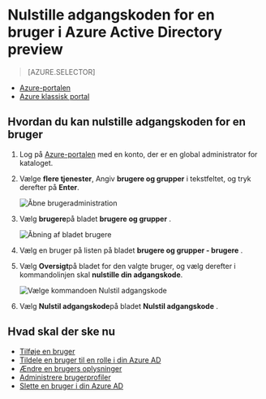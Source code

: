 <properties
    pageTitle="Nulstille adgangskoden for en bruger i Azure Active Directory preview | Microsoft Azure"
    description="Beskriver, hvordan du nulstille adgangskoden for en bruger i Azure Active Directory"
    services="active-directory"
    documentationCenter=""
    authors="curtand"
    manager="femila"
    editor=""/>

<tags
    ms.service="active-directory"
    ms.workload="identity"
    ms.tgt_pltfrm="na"
    ms.devlang="na"
    ms.topic="article"
    ms.date="10/13/2016"
    ms.author="curtand"/>

# <a name="reset-the-password-for-a-user-in-azure-active-directory-preview"></a>Nulstille adgangskoden for en bruger i Azure Active Directory preview

> [AZURE.SELECTOR]
- [Azure-portalen](active-directory-users-reset-password-azure-portal.md)
- [Azure klassisk portal](active-directory-create-users-reset-password.md)


## <a name="how-to-reset-the-password-for-a-user"></a>Hvordan du kan nulstille adgangskoden for en bruger

1.  Log på [Azure-portalen](https://portal.azure.com) med en konto, der er en global administrator for kataloget.

2.  Vælge **flere tjenester**, Angiv **brugere og grupper** i tekstfeltet, og tryk derefter på **Enter**.

    ![Åbne brugeradministration](./media/active-directory-users-reset-password-azure-portal/create-users-user-management.png)

3.  Vælg **brugere**på bladet **brugere og grupper** .

    ![Åbning af bladet brugere](./media/active-directory-users-reset-password-azure-portal/create-users-open-users-blade.png)

4. Vælg en bruger på listen på bladet **brugere og grupper - brugere** .

5. Vælg **Oversigt**på bladet for den valgte bruger, og vælg derefter i kommandolinjen skal **nulstille din adgangskode**.

    ![Vælge kommandoen Nulstil adgangskode](./media/active-directory-users-reset-password-azure-portal/create-users-reset-password-command.png)

6. Vælg **Nulstil adgangskode**på bladet **Nulstil adgangskode** .

## <a name="whats-next"></a>Hvad skal der ske nu

- [Tilføje en bruger](active-directory-users-create-azure-portal.md)
- [Tildele en bruger til en rolle i din Azure AD](active-directory-users-assign-role-azure-portal.md)
- [Ændre en brugers oplysninger](active-directory-users-work-info-azure-portal.md)
- [Administrere brugerprofiler](active-directory-users-profile-azure-portal.md)
- [Slette en bruger i din Azure AD](active-directory-users-delete-user-azure-portal.md)
